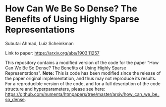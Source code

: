 # How Can We Be So Dense? The Benefits of Using Highly Sparse Representations

Subutai Ahmad, Luiz Scheinkman

Link to paper: https://arxiv.org/abs/1903.11257

This repository contains a modified version of the code for the paper "How Can We Be So Dense? The Benefits of Using Highly Sparse Representations".
**Note:** This is code has been modified since the release of the paper original implementation, and thus may not reproduce its results. For a reproducible version of the code, and for a full description of the code structure and hyperparameters, please see here: https://github.com/numenta/htmpapers/tree/master/arxiv/how_can_we_be_so_dense.
